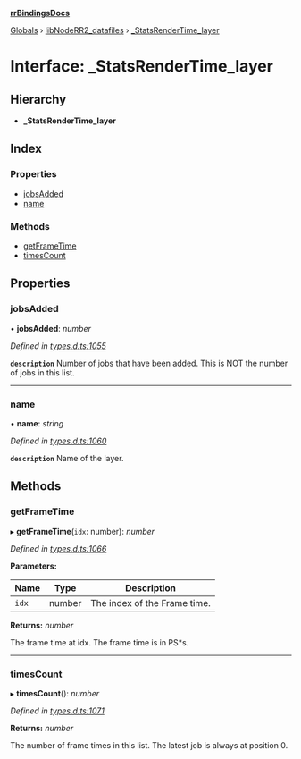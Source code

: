 **[rrBindingsDocs](../README.md)**

[Globals](../README.md) › [libNodeRR2_datafiles](../modules/libnoderr2_datafiles.md) › [_StatsRenderTime_layer](libnoderr2_datafiles._statsrendertime_layer.md)

# Interface: _StatsRenderTime_layer

## Hierarchy

* **_StatsRenderTime_layer**

## Index

### Properties

* [jobsAdded](libnoderr2_datafiles._statsrendertime_layer.md#jobsadded)
* [name](libnoderr2_datafiles._statsrendertime_layer.md#name)

### Methods

* [getFrameTime](libnoderr2_datafiles._statsrendertime_layer.md#getframetime)
* [timesCount](libnoderr2_datafiles._statsrendertime_layer.md#timescount)

## Properties

###  jobsAdded

• **jobsAdded**: *number*

*Defined in [types.d.ts:1055](https://github.com/Novalis15/RoyalRender-OpenExtensions/blob/5ba4523/rrNodeJS_rrBindings/nodeJS/win64/v6/types.d.ts#L1055)*

**`description`** Number of jobs that have been added. This is NOT the number of jobs in this list.

___

###  name

• **name**: *string*

*Defined in [types.d.ts:1060](https://github.com/Novalis15/RoyalRender-OpenExtensions/blob/5ba4523/rrNodeJS_rrBindings/nodeJS/win64/v6/types.d.ts#L1060)*

**`description`** Name of the layer.

## Methods

###  getFrameTime

▸ **getFrameTime**(`idx`: number): *number*

*Defined in [types.d.ts:1066](https://github.com/Novalis15/RoyalRender-OpenExtensions/blob/5ba4523/rrNodeJS_rrBindings/nodeJS/win64/v6/types.d.ts#L1066)*

**Parameters:**

Name | Type | Description |
------ | ------ | ------ |
`idx` | number | The index of the Frame time.  |

**Returns:** *number*

The frame time at idx. The frame time is in PS*s.

___

###  timesCount

▸ **timesCount**(): *number*

*Defined in [types.d.ts:1071](https://github.com/Novalis15/RoyalRender-OpenExtensions/blob/5ba4523/rrNodeJS_rrBindings/nodeJS/win64/v6/types.d.ts#L1071)*

**Returns:** *number*

The number of frame times in this list. The latest job is always at position 0.